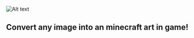 
![Alt text](https://i.imgur.com/OdGQUN1.png "Optional title")
## Convert any image into an minecraft art in game!